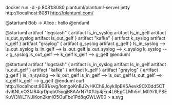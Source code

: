 docker run -d -p 8081:8080 plantuml/plantuml-server:jetty
http://localhost:8081
http://plantuml.com/

@startuml
Bob -> Alice : hello
@enduml


@startuml
artifact "logstash" {
	artifact ls_in_syslog
	artifact ls_in_gelf
	artifact ls_out_syslog
	artifact ls_out_gelf
}
artifact "kafka" {
	artifact k_syslog
	artifact k_gelf
}
artifact "graylog" {
	artifact g_syslog
	artifact g_gelf
}
ls_in_syslog --> ls_out_syslog
ls_in_gelf --> ls_out_gelf
ls_out_syslog --> k_syslog
k_syslog --> g_syslog
ls_out_gelf --> k_gelf
k_gelf --> g_gelf
@enduml


@startuml
artifact "logstash" {
	artifact ls_in_syslog
	artifact ls_in_gelf
	artifact ls_out_gelf
}
artifact "kafka" {
	artifact k_gelf
}
artifact "graylog" {
	artifact g_gelf
}
ls_in_syslog --> ls_out_gelf
ls_in_gelf --> ls_out_gelf
ls_out_gelf --> k_gelf
k_gelf --> g_gelf
@enduml
curl http://localhost:8081/svg/IomgoKnBJ2vHKCh9JoykIIpEK5Aevk9CX0dd5CTdviKNLnO3fJ64qrDpqb05yqjB8AArN71XfUp4jEn4L6EpCLMb5oLM0Yr1LPSEKuVi3WLTNJiKon2kmIO5OuFbe1Pd8qGWLW00 > a.svg
